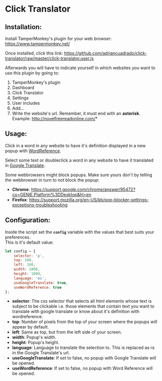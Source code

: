 # Click Translator

## Installation:

Install TamperMonkey's plugin for your web browser: https://www.tampermonkey.net/

Once installed, click this link: https://github.com/adriancuadrado/click-translator/raw/master/click-translator.user.js

Afterwards you will have to indicate yourself in which websites you want to use this plugin by going to:
1. TamperMonkey's plugin
1. Dashboard
1. Click Translator
1. Settings
1. User includes
1. Add...
1. Write the website's url. Remember, it must end with an **asterisk**.  
Example: http://novelfreereadonline.com/*

## Usage:

Click in a word in any website to have it's definition displayed in a new popup with [WordReference](http://wordreference.com/).

Select some text or doubleclick a word in any website to have it translated in [Google Translate](https://translate.google.com/).

Some webbrowsers might block popups. Make sure yours don't by telling the webbrowser in turn to not block the popup:
* **Chrome**: https://support.google.com/chrome/answer/95472?co=GENIE.Platform%3DDesktop&hl=en
* **Firefox**: https://support.mozilla.org/en-US/kb/pop-blocker-settings-exceptions-troubleshooting

## Configuration:

Inside the script set the **`config`** variable with the values that best suits your preferences.  
This is it's default value:
```js
let config = {
    selector: 'p',
    top: 100,
    left: 100,
    width: 1000,
    height: 1000,
    language: 'es',
    useGoogleTranslate: true,
    useWordReference: true
};
```
* **selector**: The css selector that selects all html elements whose text is subject to be clickable i.e. those elements that contain text you want to translate with google translate or know about it's definition with wordreference.
* **top**: Number of pixels from the top of your screen where the popups will appear by default.
* **left**: Same as top, but from the left side of your screen.
* **width**: Popup's width.
* **height**: Popup's height.
* **language**: Language to translate the selection to. This is replaced as-is in the Google Translate's url.
* **useGoogleTranslate**: If set to false, no popup with Google Translate will be opened.
* **useWordReference**: If set to false, no popup with Word Reference will be opened.